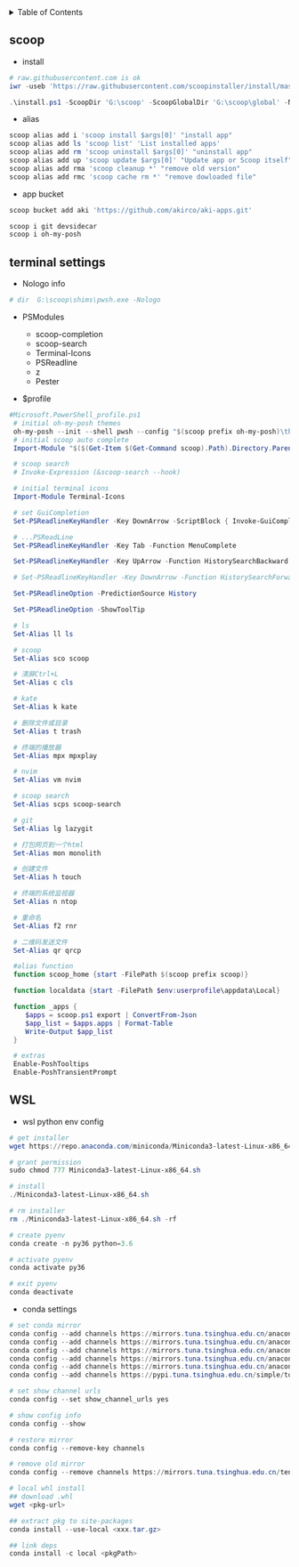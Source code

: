 
<!-- TABLE OF CONTENTS -->
<details>
  <summary>Table of Contents</summary>
  <ol>
    <li>
      <a href="#scoop">scoop</a>
      <ul>
        <li>install</li>
        <li>alias</li>
        <li>bucket</li>
      </ul>
    </li>
    <li>
      <a href="#terminal settings">terminal settings</a>
      <ul>
        <li>Nologo info</li>
        <li>PSModules</li>
        <li>$profile</li>
      </ul>
    </li>
    <li><a href="#wsl">wsl</a></li>
  </ol>
</details>


## scoop 

- install

```powershell
# raw.githubusercontent.com is ok
iwr -useb 'https://raw.githubusercontent.com/scoopinstaller/install/master/install.ps1' -outfile 'install.ps1'

.\install.ps1 -ScoopDir 'G:\scoop' -ScoopGlobalDir 'G:\scoop\global' -NoProxy

```

- alias

```powershell
scoop alias add i 'scoop install $args[0]' "install app"
scoop alias add ls 'scoop list' 'List installed apps'
scoop alias add rm 'scoop uninstall $args[0]' "uninstall app"
scoop alias add up 'scoop update $args[0]' "Update app or Scoop itself"
scoop alias add rma 'scoop cleanup *' "remove old version"
scoop alias add rmc 'scoop cache rm *' "remove dowloaded file"
```

- app bucket

```powershell
scoop bucket add aki 'https://github.com/akirco/aki-apps.git'

scoop i git devsidecar
scoop i oh-my-posh
```

## terminal settings

- Nologo info

```powershell
# dir  G:\scoop\shims\pwsh.exe -Nologo
```

- PSModules

  - scoop-completion
  - scoop-search
  - Terminal-Icons
  - PSReadline
  - z
  - Pester

- $profile 

```powershell
#Microsoft.PowerShell_profile.ps1
 # initial oh-my-posh themes
 oh-my-posh --init --shell pwsh --config "$(scoop prefix oh-my-posh)\themes\negligible.omp.json" | Invoke-Expression
 # initial scoop auto complete
 Import-Module "$($(Get-Item $(Get-Command scoop).Path).Directory.Parent.FullName)\modules\scoop-completion"

 # scoop search
 # Invoke-Expression (&scoop-search --hook)

 # initial terminal icons
 Import-Module Terminal-Icons

 # set GuiCompletion
 Set-PSReadlineKeyHandler -Key DownArrow -ScriptBlock { Invoke-GuiCompletion }

 # ...PSReadLine
 Set-PSReadlineKeyHandler -Key Tab -Function MenuComplete

 Set-PSReadlineKeyHandler -Key UpArrow -Function HistorySearchBackward

 # Set-PSReadlineKeyHandler -Key DownArrow -Function HistorySearchForward

 Set-PSReadlineOption -PredictionSource History

 Set-PSReadlineOption -ShowToolTip

 # ls
 Set-Alias ll ls

 # scoop
 Set-Alias sco scoop

 # 清屏Ctrl+L
 Set-Alias c cls

 # kate
 Set-Alias k kate

 # 删除文件或目录
 Set-Alias t trash

 # 终端的播放器
 Set-Alias mpx mpxplay

 # nvim
 Set-Alias vm nvim

 # scoop search
 Set-Alias scps scoop-search

 # git
 Set-Alias lg lazygit

 # 打包网页到一个html
 Set-Alias mon monolith

 # 创建文件
 Set-Alias h touch

 # 终端的系统监视器
 Set-Alias n ntop

 # 重命名
 Set-Alias f2 rnr

 # 二维码发送文件
 Set-Alias qr qrcp

 #alias function
 function scoop_home {start -FilePath $(scoop prefix scoop)}

 function localdata {start -FilePath $env:userprofile\appdata\Local}

 function _apps {
    $apps = scoop.ps1 export | ConvertFrom-Json
    $app_list = $apps.apps | Format-Table
    Write-Output $app_list
 }

 # extras
 Enable-PoshTooltips
 Enable-PoshTransientPrompt
```

## WSL

- wsl python env config

```powershell
# get installer
wget https://repo.anaconda.com/miniconda/Miniconda3-latest-Linux-x86_64.sh

# grant permission
sudo chmod 777 Miniconda3-latest-Linux-x86_64.sh

# install
./Miniconda3-latest-Linux-x86_64.sh

# rm installer
rm ./Miniconda3-latest-Linux-x86_64.sh -rf

# create pyenv
conda create -n py36 python=3.6

# activate pyenv
conda activate py36

# exit pyenv
conda deactivate 
```

- conda settings

```powershell
# set conda mirror
conda config --add channels https://mirrors.tuna.tsinghua.edu.cn/anaconda/pkgs/free/
conda config --add channels https://mirrors.tuna.tsinghua.edu.cn/anaconda/pkgs/main/
conda config --add channels https://mirrors.tuna.tsinghua.edu.cn/anaconda/pkgs/main/
conda config --add channels https://mirrors.tuna.tsinghua.edu.cn/anaconda/cloud/msys2/
conda config --add channels https://mirrors.tuna.tsinghua.edu.cn/anaconda/cloud/pytorch/
conda config --add channels https://pypi.tuna.tsinghua.edu.cn/simple/torch/

# set show channel urls
conda config --set show_channel_urls yes

# show config info
conda config --show

# restore mirror
conda config --remove-key channels

# remove old mirror
conda config --remove channels https://mirrors.tuna.tsinghua.edu.cn/tensorflow/linux/cpu/

# local whl install
## download .whl
wget <pkg-url>

## extract pkg to site-packages
conda install --use-local <xxx.tar.gz>

## link deps
conda install -c local <pkgPath>
```



